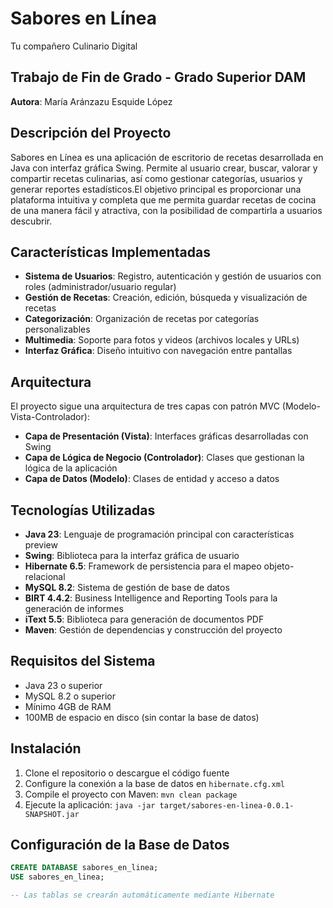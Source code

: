 # Sabores en Línea
Tu compañero Culinario Digital

## Trabajo de Fin de Grado - Grado Superior DAM
**Autora**: María Aránzazu Esquide López


## Descripción del Proyecto

Sabores en Línea es una aplicación de escritorio de recetas desarrollada en Java con interfaz gráfica Swing. Permite al usuario crear, buscar, valorar y compartir recetas culinarias, así como gestionar categorías, usuarios y generar reportes estadísticos.El objetivo principal es proporcionar una plataforma intuitiva y completa que me permita guardar recetas de cocina de una manera fácil y atractiva, con la posibilidad de compartirla a usuarios descubrir.

## Características Implementadas

- **Sistema de Usuarios**: Registro, autenticación y gestión de usuarios con roles (administrador/usuario regular)
- **Gestión de Recetas**: Creación, edición, búsqueda y visualización de recetas
- **Categorización**: Organización de recetas por categorías personalizables
- **Multimedia**: Soporte para fotos y videos (archivos locales y URLs)
- **Interfaz Gráfica**: Diseño intuitivo con navegación entre pantallas

## Arquitectura

El proyecto sigue una arquitectura de tres capas con patrón MVC (Modelo-Vista-Controlador):

- **Capa de Presentación (Vista)**: Interfaces gráficas desarrolladas con Swing
- **Capa de Lógica de Negocio (Controlador)**: Clases que gestionan la lógica de la aplicación
- **Capa de Datos (Modelo)**: Clases de entidad y acceso a datos

## Tecnologías Utilizadas

- **Java 23**: Lenguaje de programación principal con características preview
- **Swing**: Biblioteca para la interfaz gráfica de usuario
- **Hibernate 6.5**: Framework de persistencia para el mapeo objeto-relacional
- **MySQL 8.2**: Sistema de gestión de base de datos
- **BIRT 4.4.2**: Business Intelligence and Reporting Tools para la generación de informes
- **iText 5.5**: Biblioteca para generación de documentos PDF
- **Maven**: Gestión de dependencias y construcción del proyecto

## Requisitos del Sistema

- Java 23 o superior
- MySQL 8.2 o superior
- Mínimo 4GB de RAM
- 100MB de espacio en disco (sin contar la base de datos)

## Instalación

1. Clone el repositorio o descargue el código fuente
2. Configure la conexión a la base de datos en `hibernate.cfg.xml`
3. Compile el proyecto con Maven: `mvn clean package`
4. Ejecute la aplicación: `java -jar target/sabores-en-linea-0.0.1-SNAPSHOT.jar`

## Configuración de la Base de Datos

```sql
CREATE DATABASE sabores_en_linea;
USE sabores_en_linea;

-- Las tablas se crearán automáticamente mediante Hibernate